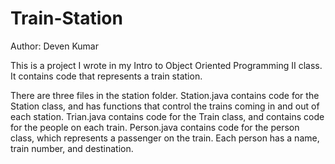 # Train-Station

Author: Deven Kumar

This is a project I wrote in my Intro to Object Oriented Programming II class. It contains code that represents a train station.

There are three files in the station folder. Station.java contains code for the Station class, and has functions that control the trains coming in and out of each station. Trian.java contains code for the Train class, and contains code for the people on each train. Person.java contains code for the person class, which represents a passenger on the train. Each person has a name, train number, and destination.
